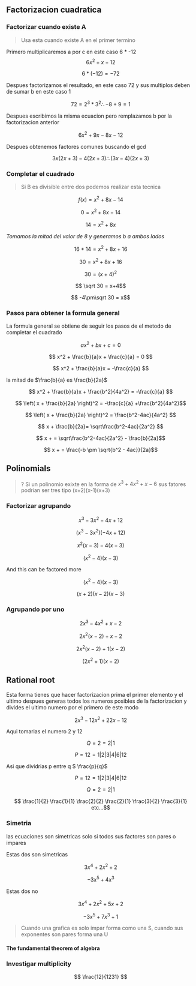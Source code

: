 
## Factorizacion cuadratica

### Factorizar cuando existe A

> Usa esta cuando existe A en el primer termino

Primero multiplicaremos a por c en este caso 6 * -12
$$ 6x^2 + x - 12$$

$$ 6 * (-12) = -72 $$ 

Despues factorizamos el resultado, en este caso 72 y sus multiplos deben de sumar b en este caso 1

$$ 72 = 2^3 * 3^2 \therefore -8 +9 = 1$$

Despues escribimos la misma ecuacion pero remplazamos b por la factorizacion anterior

$$ 6x^2 + 9x - 8x -12$$

Despues obtenemos factores comunes buscando el gcd

$$ 3x(2x + 3) -4(2x + 3) \therefore (3x -4)(2x +3) $$

### Completar el cuadrado

> Si B es divisible entre dos podemos realizar esta tecnica

$$f(x) = x^2 + 8x -14 $$

$$0 = x^2 + 8x -14 $$

$$ 14 = x^2 + 8x $$

_Tomamos la mitad del valor de 8 y generamos b a ambos lados_

$$ 16 +14 = x^2 + 8x + 16 $$

$$ 30 = x^2 + 8x + 16 $$

$$ 30 = (x+4)^2$$

$$ \sqrt 30 = x+4$$

$$ -4\pm\sqrt 30 = x$$


### Pasos para obtener la formula general
La formula general se obtiene de seguir los pasos de el metodo de completar el cuadrado

$$ ax^2 + bx + c = 0 $$

$$ x^2 + \frac{b}{a}x + \frac{c}{a} = 0 $$

$$ x^2 + \frac{b}{a}x  = -\frac{c}{a} $$

la mitad de $\frac{b}{a} es \frac{b}{2a}$

$$ x^2 + \frac{b}{a}x + \frac{b^2}{4a^2} = -\frac{c}{a} $$

$$ \left( x + \frac{b}{2a} \right)^2 = -\frac{c}{a} +\frac{b^2}{4a^2}$$

$$ \left( x + \frac{b}{2a} \right)^2 = \frac{b^2-4ac}{4a^2} $$

$$ x + \frac{b}{2a}= \sqrt\frac{b^2-4ac}{2a^2} $$

$$ x + = \sqrt\frac{b^2-4ac}{2a^2} - \frac{b}{2a}$$

$$ x + = \frac{-b \pm \sqrt{b^2 - 4ac}}{2a}$$

## Polinomials

> ? Si un polinomio exixte en la forma de $x^3+4x^2+x-6$ sus fatores podrian ser tres tipo (x+2)(x-1)(x+3)

### Factorizar agrupando



$$x^3 - 3x^2 - 4x + 12$$

$$(x^3 - 3x^2) (- 4x + 12)$$

$$x^2(x -3) -4(x -3)$$

$$(x^2 -4)(x -3)$$

And this can be factored more

$$(x^2 -4)(x -3)$$

$$(x +2)(x -2)(x -3)$$


### Agrupando por uno

$$ 2x^3 -4x^2 +x -2$$

$$ 2x^2(x -2) +x -2$$

$$ 2x^2(x -2) +1(x -2)$$

$$ (2x^2 +1)(x -2)$$

## Rational root

Esta forma tienes que hacer factorizacion prima el primer elemento y el ultimo
despues generas todos los numeros posibles de la factorizacion y divides el ultimo
numero por el primero de este modo

$$2x^3 -12x^2 +22x -12$$

Aqui tomarias el numero 2 y 12

$$Q = 2 = 2 | 1$$

$$P = 12 = 1 | 2 | 3 | 4 | 6 | 12$$

Asi que dividrias p entre q $ \frac{p}{q}$


$$P = 12 = 1 | 2 | 3 | 4 | 6 | 12$$

$$Q = 2 = 2 | 1$$

$$ \frac{1}{2} \frac{1}{1} \frac{2}{2} \frac{2}{1} \frac{3}{2} \frac{3}{1} etc...$$

### Simetria

las ecuaciones son simetricas solo si todos sus factores
son pares o impares

Estas dos son simetricas

$$ 3x^4 +2x^2 +2$$

$$ -3x^5 +4x^3 $$

Estas dos no

$$ 3x^4 +2x^2 + 5x + 2 $$

$$ -3x^5 + 7x^3 +1 $$

> Cuando una grafica es solo impar forma como una S, cuando
sus exponentes son pares forma una U

#### <Investigar> The fundamental theorem of algebra</Investigar>

### Investigar multiplicity

$$ \frac{12}{1231} $$